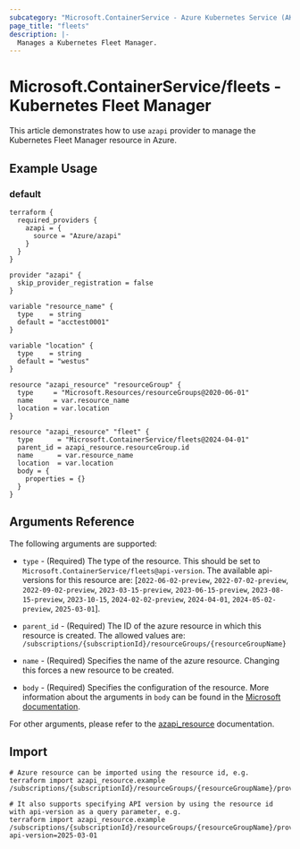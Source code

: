 ```yaml
---
subcategory: "Microsoft.ContainerService - Azure Kubernetes Service (AKS)"
page_title: "fleets"
description: |-
  Manages a Kubernetes Fleet Manager.
---
```


# Microsoft.ContainerService/fleets - Kubernetes Fleet Manager

This article demonstrates how to use `azapi` provider to manage the Kubernetes Fleet Manager resource in Azure.

## Example Usage

### default

```hcl
terraform {
  required_providers {
    azapi = {
      source = "Azure/azapi"
    }
  }
}

provider "azapi" {
  skip_provider_registration = false
}

variable "resource_name" {
  type    = string
  default = "acctest0001"
}

variable "location" {
  type    = string
  default = "westus"
}

resource "azapi_resource" "resourceGroup" {
  type     = "Microsoft.Resources/resourceGroups@2020-06-01"
  name     = var.resource_name
  location = var.location
}

resource "azapi_resource" "fleet" {
  type      = "Microsoft.ContainerService/fleets@2024-04-01"
  parent_id = azapi_resource.resourceGroup.id
  name      = var.resource_name
  location  = var.location
  body = {
    properties = {}
  }
}

```



## Arguments Reference

The following arguments are supported:

* `type` - (Required) The type of the resource. This should be set to `Microsoft.ContainerService/fleets@api-version`. The available api-versions for this resource are: [`2022-06-02-preview`, `2022-07-02-preview`, `2022-09-02-preview`, `2023-03-15-preview`, `2023-06-15-preview`, `2023-08-15-preview`, `2023-10-15`, `2024-02-02-preview`, `2024-04-01`, `2024-05-02-preview`, `2025-03-01`].

* `parent_id` - (Required) The ID of the azure resource in which this resource is created. The allowed values are:  
  `/subscriptions/{subscriptionId}/resourceGroups/{resourceGroupName}`

* `name` - (Required) Specifies the name of the azure resource. Changing this forces a new resource to be created.

* `body` - (Required) Specifies the configuration of the resource. More information about the arguments in `body` can be found in the [Microsoft documentation](https://learn.microsoft.com/en-us/azure/templates/Microsoft.ContainerService/fleets?pivots=deployment-language-terraform).

For other arguments, please refer to the [azapi_resource](https://registry.terraform.io/providers/Azure/azapi/latest/docs/resources/resource) documentation.

## Import

 ```shell
 # Azure resource can be imported using the resource id, e.g.
 terraform import azapi_resource.example /subscriptions/{subscriptionId}/resourceGroups/{resourceGroupName}/providers/Microsoft.ContainerService/fleets/{resourceName}
 
 # It also supports specifying API version by using the resource id with api-version as a query parameter, e.g.
 terraform import azapi_resource.example /subscriptions/{subscriptionId}/resourceGroups/{resourceGroupName}/providers/Microsoft.ContainerService/fleets/{resourceName}?api-version=2025-03-01
 ```
